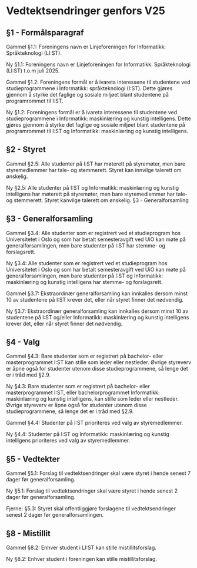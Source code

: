 # Vedtektsendringer genfors V25
## §1 - Formålsparagraf

Gammel §1.1: Foreningens navn er Linjeforeningen for Informatikk: Språkteknologi (LI:ST).

Ny §1.1: Foreningens navn er Linjeforeningen for Informatikk: Språkteknologi (LI:ST) t.o.m juli 2025.

Gammel §1.2: Foreningens formål er å ivareta interessene til studentene ved studieprogrammene i Informatikk: språkteknologi (I:ST). Dette gjøres gjennom å styrke det faglige og sosiale miljøet blant studentene på programrommet til I:ST.

Ny §1.2: Foreningens formål er å ivareta interessene til studentene ved studieprogrammene i Informatikk: maskinlæring og kunstig intelligens. Dette gjøres gjennom å styrke det faglige og sosiale miljøet blant studentene på programrommet til I:ST og Informatikk: maskinlæring og kunstig intelligens.

## §2 - Styret

Gammel §2.5: Alle studenter på I:ST har møterett på styremøter, men bare styremedlemmer har tale- og stemmerett. Styret kan innvilge talerett om ønskelig.

Ny §2.5: Alle studenter på I:ST og Informatikk: maskinlæring og kunstig intelligens har møterett på styremøter, men bare styremedlemmer har tale- og stemmerett. Styret kanvilge talerett om ønskelig.
§3 - Generalforsamling

## §3 - Generalforsamling

Gammel §3.4: Alle studenter som er registrert ved et studieprogram hos Universitetet i Oslo og som har betalt semesteravgift ved UiO kan møte på generalforsamlingen, men bare studenter på I:ST har stemme- og forslagsrett.

Ny §3.4: Alle studenter som er registrert ved et studieprogram hos Universitetet i Oslo og som har betalt semesteravgift ved UiO kan møte på generalforsamlingen, men bare studenter på I:ST og Informatikk: maskinlæring og kunstig intelligens har stemme- og forslagsrett.

Gammel §3.7: Ekstraordinær generalforsamling kan innkalles dersom minst 10 av studentene på I:ST krever det, eller når styret finner det nødvendig.

Ny §3.7: Ekstraordinær generalforsamling kan innkalles dersom minst 10 av studentene på I:ST og/eller Informatikk: maskinlæring og kunstig intelligens krever det, eller når styret finner det nødvendig.

## §4 - Valg

Gammel §4.3: Bare studenter som er registrert på bachelor- eller masterprogrammet I:ST kan stille som leder eller nestleder. Øvrige styreverv er åpne også for studenter utenom disse studieprogrammene, så lenge det er i tråd med §2.9.

Ny §4.3: Bare studenter som er registrert på bachelor- eller masterprogrammet I:ST, eller bachelorprogrammet Informatikk: maskinlæring og kunstig intelligens, kan stille som leder eller nestleder. Øvrige styreverv er åpne også for studenter utenom disse studieprogrammene, så lenge det er i tråd med §2.9.

Gammel §4.4: Studenter på I:ST prioriteres ved valg av styremedlemmer.

Ny §4.4: Studenter på I:ST og Informatikk: maskinlæring og kunstig intelligens prioriteres ved valg av styremedlemmer.

## §5 - Vedtekter

Gammel §5.1: Forslag til vedtektsendringer skal være styret i hende senest 7 dager før generalforsamling.

Ny §5.1: Forslag til vedtektsendringer skal være styret i hende senest 2 dager før generalforsamling.

Fjerne: §5.3: Styret skal offentliggjøre forslagene til vedtektsendringer senest 2 dager før generalforsamlingen.

## §8 - Mistillit

Gammel §8.2: Enhver student i LI:ST kan stille mistillitsforslag.

Ny §8.2: Enhver student i foreningen kan stille mistillitsforslag. 

